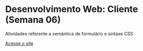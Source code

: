 <h1>Desenvolvimento Web: Cliente (Semana 06)</h1>

Atividades referente a semântica de formulário e sintaxe CSS

[Acesse o site](https://leonardotcorreia.github.io/dwba4-semana-06-3026621/index.html)
